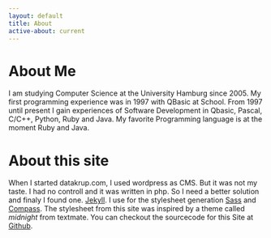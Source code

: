 ```yaml
---
layout: default
title: About
active-about: current
---
```

About Me
========

I am studying Computer Science at the University Hamburg since 2005. My first programming experience was in 1997 with QBasic at School. From 1997 until present I gain experiences of Software Development  in Qbasic, Pascal, C/C++, Python, Ruby and Java. My favorite Programming language is at the moment Ruby and Java.

About this site
===============
When I started datakrup.com, I used wordpress as CMS. But it was not my taste. I had no controll and it was written in php. So I need a better solution and finaly I found one. [Jekyll](http://wiki.github.com/mojombo/jekyll/). I use for the stylesheet generation [Sass](http://sass-lang.com/) and [Compass](http://compass-style.org/). The stylesheet from this site was inspired by a theme called *midnight* from textmate. You can checkout the sourcecode for this Site at [Github](http://github.com/fero46/datakrup.com).




